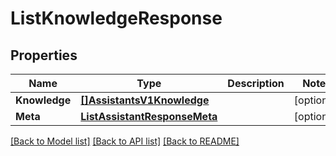 # ListKnowledgeResponse

## Properties

Name | Type | Description | Notes
------------ | ------------- | ------------- | -------------
**Knowledge** | [**[]AssistantsV1Knowledge**](AssistantsV1Knowledge.md) |  |[optional] 
**Meta** | [**ListAssistantResponseMeta**](ListAssistantResponseMeta.md) |  |[optional] 

[[Back to Model list]](../README.md#documentation-for-models) [[Back to API list]](../README.md#documentation-for-api-endpoints) [[Back to README]](../README.md)


